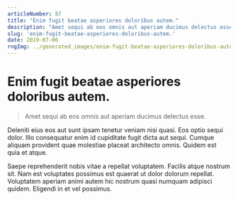 ```yaml
---
articleNumber: 87
title: "Enim fugit beatae asperiores doloribus autem."
description: "Amet sequi ab eos omnis aut aperiam ducimus delectus esse."
slug: 'enim-fugit-beatae-asperiores-doloribus-autem.'
date: 2019-07-06
rngImg: ../generated_images/enim-fugit-beatae-asperiores-doloribus-autem..jpg
---
```


# Enim fugit beatae asperiores doloribus autem.

> Amet sequi ab eos omnis aut aperiam ducimus delectus esse.

Deleniti eius eos aut sunt ipsam tenetur veniam nisi quasi. Eos optio sequi dolor. Illo consequatur enim id cupiditate fugit dicta aut sequi. Cumque aliquam provident quae molestiae placeat architecto omnis. Quidem est quia et atque.
 Saepe reprehenderit nobis vitae a repellat voluptatem. Facilis atque nostrum sit. Nam est voluptates possimus est quaerat ut dolor dolorum repellat. Voluptatem aperiam animi autem hic nostrum quasi numquam adipisci quidem. Eligendi in et vel possimus.
